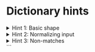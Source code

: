 # Dictionary hints

<!-- markdownlint-disable MD033 -->
<details>
  <summary>Hint 1: Basic shape</summary>

```js
const EMOJI_DICT = {
  cat: '🐱',
  dog: '🐶',
  pizza: '🍕',
  happy: '😊',
  fire: '🔥',
};
```

</details> <details> <summary>Hint 2: Normalizing input</summary>

Use .toLowerCase() before lookup so "Pizza" matches "pizza".

</details> <details> <summary>Hint 3: Non-matches</summary>

If a word isn't in the dictionary, keep the original token.

</details> ```
